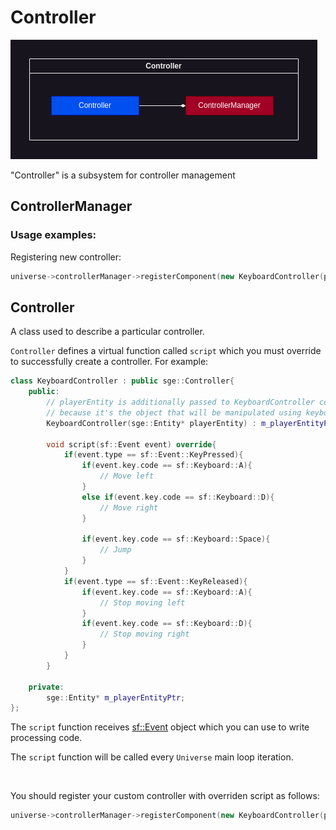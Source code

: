 # Controller

![Controller block diagram](../../notes/Controller.drawio.png)

"Controller" is a subsystem for controller management

## ControllerManager

### Usage examples:

Registering new controller:

```C++
universe->controllerManager->registerComponent(new KeyboardController(playerEntity));
```

## Controller

A class used to describe a particular controller.

`Controller` defines a virtual function called `script` which you must override to successfully create a controller. For example:

```C++
class KeyboardController : public sge::Controller{
    public:
        // playerEntity is additionally passed to KeyboardController constructor
        // because it's the object that will be manipulated using keyboard keys
        KeyboardController(sge::Entity* playerEntity) : m_playerEntityPtr(playerEntity){}; 

        void script(sf::Event event) override{
            if(event.type == sf::Event::KeyPressed){
                if(event.key.code == sf::Keyboard::A){
                    // Move left
                }
                else if(event.key.code == sf::Keyboard::D){
                    // Move right
                }

                if(event.key.code == sf::Keyboard::Space){
                    // Jump
                }
            }
            if(event.type == sf::Event::KeyReleased){
                if(event.key.code == sf::Keyboard::A){
                    // Stop moving left                    
                }
                if(event.key.code == sf::Keyboard::D){
                    // Stop moving right                    
                }
            }
        }

    private:
        sge::Entity* m_playerEntityPtr;
};
```

The `script` function receives [sf::Event](https://www.sfml-dev.org/documentation/2.5.1/classsf_1_1Event.php) object which you can use to write processing code.

The `script` function will be called every `Universe` main loop iteration.

<br>

You should register your custom controller with overriden script as follows:

```C++
universe->controllerManager->registerComponent(new KeyboardController(playerEntity));
```
